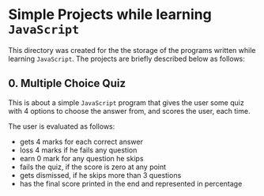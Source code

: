 # Simple Projects while learning `JavaScript`
This directory was created for the the storage of the programs written while learning `JavaScript`.
The projects are briefly described below as follows:
## 0. Multiple Choice Quiz
This is about a simple `JavaScript` program that gives the user some quiz with 4 options to choose the answer from, and scores the user, each time.

The user is evaluated as follows:
- gets 4 marks for each correct answer
- loss 4 marks if he fails any question
- earn 0 mark for any question he skips
- fails the quiz, if the score is zero at any point
- gets dismissed, if he skips more than 3 questions
- has the final score printed in the end and represented in percentage
